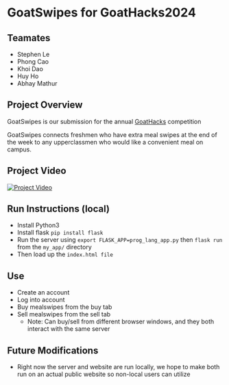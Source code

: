 # GoatSwipes for GoatHacks2024

## Teamates
* Stephen Le
* Phong Cao
* Khoi Dao
* Huy Ho
* Abhay Mathur

## Project Overview
GoatSwipes is our submission for the annual [GoatHacks](https://hack.wpi.edu/index.html) competition 

GoatSwipes connects freshmen who have extra meal swipes at the end of the week to any upperclassmen who would like a convenient meal on campus. 

## Project Video
[![Project Video](https://img.youtube.com/vi/natZgWJbAa4/0.jpg)](https://www.youtube.com/watch?v=natZgWJbAa4)

## Run Instructions (local)
* Install Python3
* Install flask ```pip install flask```
* Run the server using ```export FLASK_APP=prog_lang_app.py``` then ```flask run``` from the ```my_app/``` directory
* Then load up the ```index.html file```

## Use
* Create an account
* Log into account
* Buy mealswipes from the buy tab
* Sell mealswipes from the sell tab
  * Note: Can buy/sell from different browser windows, and they both interact with the same server
 
## Future Modifications
* Right now the server and website are run locally, we hope to make both run on an actual public website so non-local users can utilize
